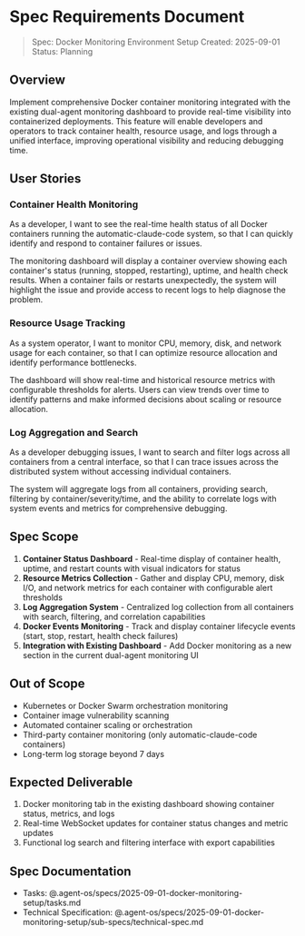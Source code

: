 # Spec Requirements Document

> Spec: Docker Monitoring Environment Setup
> Created: 2025-09-01
> Status: Planning

## Overview

Implement comprehensive Docker container monitoring integrated with the existing dual-agent monitoring dashboard to provide real-time visibility into containerized deployments. This feature will enable developers and operators to track container health, resource usage, and logs through a unified interface, improving operational visibility and reducing debugging time.

## User Stories

### Container Health Monitoring

As a developer, I want to see the real-time health status of all Docker containers running the automatic-claude-code system, so that I can quickly identify and respond to container failures or issues.

The monitoring dashboard will display a container overview showing each container's status (running, stopped, restarting), uptime, and health check results. When a container fails or restarts unexpectedly, the system will highlight the issue and provide access to recent logs to help diagnose the problem.

### Resource Usage Tracking

As a system operator, I want to monitor CPU, memory, disk, and network usage for each container, so that I can optimize resource allocation and identify performance bottlenecks.

The dashboard will show real-time and historical resource metrics with configurable thresholds for alerts. Users can view trends over time to identify patterns and make informed decisions about scaling or resource allocation.

### Log Aggregation and Search

As a developer debugging issues, I want to search and filter logs across all containers from a central interface, so that I can trace issues across the distributed system without accessing individual containers.

The system will aggregate logs from all containers, providing search, filtering by container/severity/time, and the ability to correlate logs with system events and metrics for comprehensive debugging.

## Spec Scope

1. **Container Status Dashboard** - Real-time display of container health, uptime, and restart counts with visual indicators for status
2. **Resource Metrics Collection** - Gather and display CPU, memory, disk I/O, and network metrics for each container with configurable alert thresholds
3. **Log Aggregation System** - Centralized log collection from all containers with search, filtering, and correlation capabilities
4. **Docker Events Monitoring** - Track and display container lifecycle events (start, stop, restart, health check failures)
5. **Integration with Existing Dashboard** - Add Docker monitoring as a new section in the current dual-agent monitoring UI

## Out of Scope

- Kubernetes or Docker Swarm orchestration monitoring
- Container image vulnerability scanning
- Automated container scaling or orchestration
- Third-party container monitoring (only automatic-claude-code containers)
- Long-term log storage beyond 7 days

## Expected Deliverable

1. Docker monitoring tab in the existing dashboard showing container status, metrics, and logs
2. Real-time WebSocket updates for container status changes and metric updates
3. Functional log search and filtering interface with export capabilities

## Spec Documentation

- Tasks: @.agent-os/specs/2025-09-01-docker-monitoring-setup/tasks.md
- Technical Specification: @.agent-os/specs/2025-09-01-docker-monitoring-setup/sub-specs/technical-spec.md